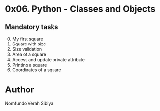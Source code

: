 # 0x06. Python - Classes and Objects

## Mandatory tasks

0. My first square
1. Square with size
2. Size validation
3. Area of a square
4. Access and update private attribute
5. Printing a square
6. Coordinates of a square

# Author

Nomfundo Verah Sibiya
